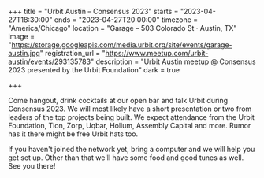 +++
title = "Urbit Austin – Consensus 2023"
starts = "2023-04-27T18:30:00"
ends = "2023-04-27T20:00:00"
timezone = "America/Chicago"
location = "Garage – 503 Colorado St · Austin, TX"
image = "https://storage.googleapis.com/media.urbit.org/site/events/garage-austin.jpg"
registration_url = "https://www.meetup.com/urbit-austin/events/293135783"
description = "Urbit Austin meetup @ Consensus 2023 presented by the Urbit Foundation"
dark = true

+++

Come hangout, drink cocktails at our open bar and talk Urbit during Consensus 2023. We will most likely have a short presentation or two from leaders of the top projects being built. We expect attendance from the Urbit Foundation, Tlon, Zorp, Uqbar, Holium, Assembly Capital and more. Rumor has it there might be free Urbit hats too.

If you haven't joined the network yet, bring a computer and we will help you get set up. Other than that we'll have some food and good tunes as well. See you there!
